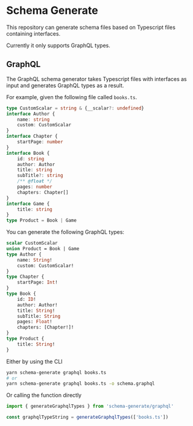 # Schema Generate

This repository can generate schema files based on Typescript files containing interfaces.

Currently it only supports GraphQL types.

## GraphQL

The GraphQL schema generator takes Typescript files with interfaces as input and generates GraphQL types as a result.

For example, given the following file called `books.ts`.
```ts
type CustomScalar = string & {__scalar?: undefined}
interface Author {
    name: string
    custom: CustomScalar
}
interface Chapter {
    startPage: number
}
interface Book {
    id: string
    author: Author
    title: string
    subTitle?: string
    /** @float */
    pages: number
    chapters: Chapter[]
}
interface Game {
    title: string
}
type Product = Book | Game
```

You can generate the following GraphQL types:

```graphql
scalar CustomScalar
union Product = Book | Game
type Author {
    name: String!
    custom: CustomScalar!
}
type Chapter {
    startPage: Int!
}
type Book {
    id: ID!
    author: Author!
    title: String!
    subTitle: String
    pages: Float!
    chapters: [Chapter!]!
}
type Product {
    title: String!
}
```

Either by using the CLI

```bash
yarn schema-generate graphql books.ts
# or
yarn schema-generate graphql books.ts -o schema.graphql
```

Or calling the function directly

```ts
import { generateGraphqlTypes } from 'schema-generate/graphql'

const graphqlTypeString = generateGraphqlTypes(['books.ts'])
```